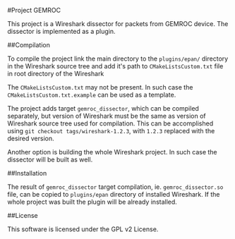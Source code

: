#Project GEMROC

This project is a Wireshark dissector for packets from GEMROC device. The dissector is
implemented as a plugin.

##Compilation

To compile the project link the main directory to the `plugins/epan/` directory in the Wireshark
source tree and add it's path to `CMakeListsCustom.txt` file in root directory of the Wireshark

The `CMakeListsCustom.txt` may not be present. In such case the `CMakeListsCustom.txt.example`
can be used as a template.

The project adds target `gemroc_dissector`, which can be compiled separately,
but version of Wireshark must be the same as version of Wireshark source tree used for compilation.
This can be accomplished using `git checkout tags/wireshark-1.2.3`, with `1.2.3` replaced with the desired version.

Another option is building the whole Wireshark project. In such case the dissector will be built as well.

##Installation

The result of `gemroc_dissector` target compilation, ie. `gemroc_dissector.so` file, can be copied to `plugins/epan` directory of installed Wireshark.
If the whole project was built the plugin will be already installed.

##License

This software is licensed under the GPL v2 License.
